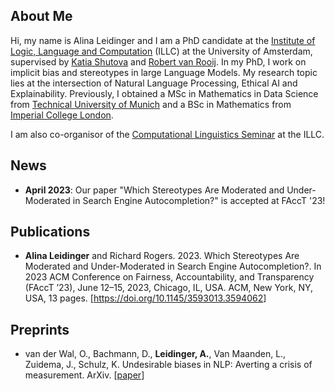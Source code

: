 ## About Me

Hi, my name is Alina Leidinger and I am a PhD candidate at the <a href="https://www.illc.uva.nl/">Institute of Logic, Language and Computation</a> (ILLC) at the University of Amsterdam, supervised by <a href="https://www.shutova.org/">Katia Shutova</a> and <a href="https://www.illc.uva.nl/People/person/1405/Prof-dr-Robert-van-Rooij">Robert van Rooij</a>. In my PhD, I work on implicit bias and stereotypes in large Language Models. My research topic lies at the intersection of Natural Language Processing, Ethical AI and Explainability. Previously, I obtained a MSc in Mathematics in Data Science from <a href="https://www.tum.de/en/">Technical University of Munich</a> and a BSc in Mathematics from <a href="https://www.imperial.ac.uk/">Imperial College London</a>. 

I am also co-organisor of the <a href="https://projects.illc.uva.nl/LaCo/CLS/">Computational Linguistics Seminar</a> at the ILLC. 

## News
- **April 2023**: Our paper "Which Stereotypes Are Moderated and Under-Moderated in Search Engine Autocompletion?" is accepted at FAccT '23!

## Publications
- **Alina Leidinger** and Richard Rogers. 2023. Which Stereotypes Are Moderated and Under-Moderated in Search Engine Autocompletion?. In 2023 ACM Conference on Fairness, Accountability, and Transparency (FAccT ’23), June 12–15, 2023, Chicago, IL, USA. ACM, New York, NY, USA, 13 pages. [<a href="https://doi.org/10.1145/3593013.3594062">https://doi.org/10.1145/3593013.3594062</a>]

## Preprints
- van der Wal, O., Bachmann, D., **Leidinger, A.**, Van Maanden, L., Zuidema, J., Schulz, K. Undesirable biases in NLP: Averting a crisis of measurement. ArXiv. [<a href="https://arxiv.org/pdf/2211.13709.pdf">paper</a>]
